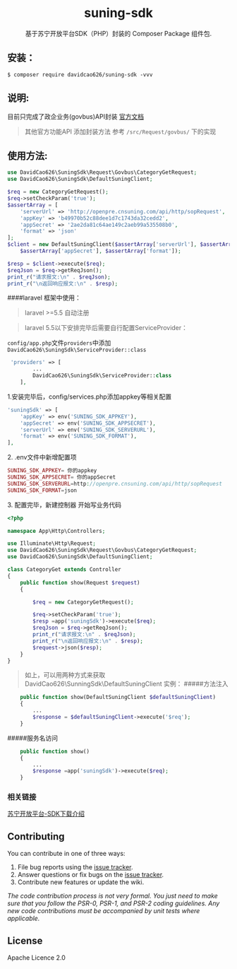 <h1 align="center"> suning-sdk</h1>

<p align="center"> 基于苏宁开放平台SDK（PHP）封装的 Composer Package 组件包.</p>

## 安装：

```shell
$ composer require davidcao626/suning-sdk -vvv
```
## 说明:
目前只完成了政企业务(govbus)API封装
[官方文档](http://openpre.cnsuning.com/ospos/apipage/toApiListMenu.do)

>其他官方功能API 添加封装方法 参考 
`/src/Request/govbus/`
下的实现

## 使用方法:
```php
use DavidCao626\SuningSdk\Request\Govbus\CategoryGetRequest;
use DavidCao626\SuningSdk\DefaultSuningClient;
```
```php
$req = new CategoryGetRequest();
$req->setCheckParam('true');
$assertArray = [
    'serverUrl' => 'http://openpre.cnsuning.com/api/http/sopRequest',
    'appKey' => 'b49970b52c88dee1d7c1743da32cedd2',
    'appSecret' => '2ae2da81c64ae149c2aeb99a535508b0',
    'format' => 'json'
];
$client = new DefaultSuningClient($assertArray['serverUrl'], $assertArray['appKey'],
    $assertArray['appSecret'], $assertArray['format']);

$resp = $client->execute($req);
$reqJson = $req->getReqJson();
print_r("请求报文:\n" . $reqJson);
print_r("\n返回响应报文:\n" . $resp);

```
####laravel 框架中使用：
>laravel >=5.5 自动注册

>laravel 5.5以下安排完毕后需要自行配置ServiceProvider：

`config/app.php`文件`providers`中添加
`DavidCao626\SuningSdk\ServiceProvider::class`
```php
 'providers' => [
        ...
        DavidCao626\SuningSdk\ServiceProvider::class
    ],
```


<p>1.安装完毕后，config/services.php添加appkey等相关配置</p>

```php
'suningSdk' => [
    'appKey' => env('SUNING_SDK_APPKEY'),
    'appSecret' => env('SUNING_SDK_APPSECRET'),
    'serverUrl' => env('SUNING_SDK_SERVERURL'),
    'format' => env('SUNING_SDK_FORMAT'),
],
```
<p>2. .env文件中新增配置项</p>

```php
SUNING_SDK_APPKEY= 你的appkey
SUNING_SDK_APPSECRET= 你的appSecret
SUNING_SDK_SERVERURL=http://openpre.cnsuning.com/api/http/sopRequest
SUNING_SDK_FORMAT=json
```
<p>3. 配置完毕，新建控制器 开始写业务代码</p>

```php
<?php

namespace App\Http\Controllers;

use Illuminate\Http\Request;
use DavidCao626\SuningSdk\Request\Govbus\CategoryGetRequest;
use DavidCao626\SuningSdk\DefaultSuningClient;

class CategoryGet extends Controller
{
    public function show(Request $request)
    {

        $req = new CategoryGetRequest();

        $req->setCheckParam('true');
        $resp =app('suningSdk')->execute($req);
        $reqJson = $req->getReqJson();
        print_r("请求报文:\n" . $reqJson);
        print_r("\n返回响应报文:\n" . $resp);
        $request->json($resp);
    }
}
```
>如上，可以用两种方式来获取 DavidCao626\SunningSdk\DefaultSuningClient 实例：
#####方法注入
```php
    public function show(DefaultSuningClient $defaultSuningClient) 
    {
        ...
        $response = $defaultSuningClient->execute('$req');
    }
```
#####服务名访问
```php
    public function show() 
    {
        ...
        $response =app('suningSdk')->execute($req);
    }
```
### 相关链接
[苏宁开放平台-SDK下载介绍](http://openpre.cnsuning.com/ospos/apipage/toDocContent.do?menuId=28) 

## Contributing

You can contribute in one of three ways:

1. File bug reports using the [issue tracker](https://github.com/davidcao626/suning-sdk/issues).
2. Answer questions or fix bugs on the [issue tracker](https://github.com/davidcao626/suning-sdk/issues).
3. Contribute new features or update the wiki.

_The code contribution process is not very formal. You just need to make sure that you follow the PSR-0, PSR-1, and PSR-2 coding guidelines. Any new code contributions must be accompanied by unit tests where applicable._

## License

Apache Licence 2.0

